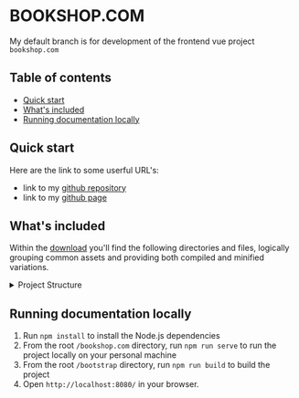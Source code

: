 # BOOKSHOP.COM

My default branch is for development of the frontend vue project `bookshop.com`

## Table of contents

- [Quick start](#quick-start)
- [What's included](#whats-included)
- [Running documentation locally](#running-documentation-locally)

## Quick start

Here are the link to some userful URL's:

- link to my [github repository](https://github.com/Damilolajim/bookshop.com.git)
- link to my [github page](https://damilolajim.github.io/bookshop.com)

## What's included

Within the [download](https://github.com/Damilolajim/bookshop.com/archive/refs/heads/main.zip) you'll find the following directories and files, logically grouping common assets and providing both compiled and minified variations.

<details>
  <summary>Project Structure</summary>

```text
bookshop.com/
├── public/
│   ├── favicon.ico
│   └── index.html
│
├── src/
│   ├── assets/
│   ├── logo.png
│   ├── components/
│   │   ├── banner.vue
│   │   ├── buttonItem.vue
│   │   ├── cartComp.vue
│   │   ├── courseComp.vue
│   │   ├── courseItem.vue
│   │   ├── filterItem.vue
│   │   ├── loaderComp.vue
│   │   └── navbarComp.vue
│   ├── App.vue
│   └── main.js
│
├── .gitignore
├── barbel.config.js
├── jsonconfig.json
├── package-lock.json
├── package.json
├── README.me
└── vue.config.js
```

</details>

## Running documentation locally

1. Run `npm install` to install the Node.js dependencies
2. From the root `/bookshop.com` directory, run `npm run serve` to run the project locally on your personal machine
3. From the root `/bootstrap` directory, run `npm run build` to build the project
4. Open `http://localhost:8080/` in your browser.
